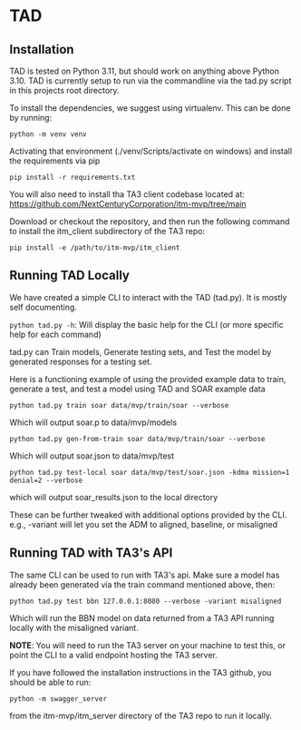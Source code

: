 # TAD

## Installation

TAD is tested on Python 3.11, but should work on anything above Python 3.10.
TAD is currently setup to run via the commandline via the tad.py script in this projects root directory.

To install the dependencies, we suggest using virtualenv. This can be done by running:

`python -m venv venv`

Activating that environment (./venv/Scripts/activate on windows) and
install the requirements via pip

`pip install -r requirements.txt`

You will also need to install tha TA3 client codebase located at: https://github.com/NextCenturyCorporation/itm-mvp/tree/main

Download or checkout the repository, and then run the following command to install the itm_client subdirectory of the TA3 repo:

`pip install -e /path/to/itm-mvp/itm_client`

## Running TAD Locally

We have created a simple CLI to interact with the TAD (tad.py). It is mostly self documenting.

`python tad.py -h`: Will display the basic help for the CLI (or more specific help for each command)

tad.py can Train models, Generate testing sets, and Test the model by generated responses for a testing set.

Here is a functioning example of using the provided example data to train, generate a test, and test a model using TAD and SOAR example data

`python tad.py train soar data/mvp/train/soar --verbose`

Which will output soar.p to data/mvp/models

`python tad.py gen-from-train soar data/mvp/train/soar --verbose`

Which will output soar.json to data/mvp/test

`python tad.py test-local soar data/mvp/test/soar.json -kdma mission=1 denial=2 --verbose`

which will output soar_results.json to the local directory

These can be further tweaked with additional options provided by the CLI. e.g., -variant will let you set the ADM to aligned, baseline, or misaligned

## Running TAD with TA3's API

The same CLI can be used to run with TA3's api. Make sure a model has already been generated via the train command mentioned above, then:

`python tad.py test bbn 127.0.0.1:8080 --verbose -variant misaligned`

Which will run the BBN model on data returned from a TA3 API running locally with the misaligned variant.

**NOTE**: You will need to run the TA3 server on your machine to test this, or point the CLI to a valid endpoint hosting the TA3 server.

If you have followed the installation instructions in the TA3 github, you should be able to run:

`python -m swagger_server`

from the itm-mvp/itm_server directory of the TA3 repo to run it locally.